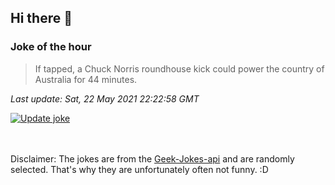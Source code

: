 ## Hi there 👋

### Joke of the hour
<!-- joke -->
>If tapped, a Chuck Norris roundhouse kick could power the country of Australia for 44 minutes.
<!-- /joke -->

*Last update: Sat, 22 May 2021 22:22:58 GMT*

[![Update joke](https://github.com/nclskfm/nclskfm/actions/workflows/joke.yml/badge.svg)](https://github.com/nclskfm/nclskfm/actions/workflows/joke.yml)

<br><br>
Disclaimer: The jokes are from the [Geek-Jokes-api](https://github.com/sameerkumar18/geek-joke-api) and are randomly selected. That's why they are unfortunately often not funny. :D
